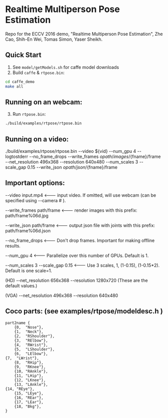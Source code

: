 Realtime Multiperson Pose Estimation
====================================
Repo for the ECCV 2016 demo, "Realtime Multi­person Pose Estimation", Zhe Cao, Shih-En Wei, Tomas Simon, Yaser Sheikh.

## Quick Start
1. See `model/getModels.sh` for caffe model downloads
2. Build `caffe` & `rtpose.bin`:
  ```bash
cd caffe_demo
make all
  ```
## Running on an webcam:
3. Run `rtpose.bin`:
  ```bash
  ./build/examples/rtpose/rtpose.bin
  ```

## Running on a video:
./build/examples/rtpose/rtpose.bin --video ${vid} --num_gpu 4 --logtostderr --no_frame_drops --write_frames ${opath}/images/${fname}/frame --net_resolution 496x368 --resolution 640x480 --num_scales 3 --scale_gap 0.15 --write_json ${opath}/json/${fname}/frame

## Important options:
--video input.mp4 <--- input video. If omitted, will use webcam (can be specified using --camera # ).

--write_frames path/frame  <--- render images with this prefix: path/frame%06d.jpg

--write_json path/frame  <--- output json file with joints with this prefix: path/frame%06d.json

--no_frame_drops <--- Don't drop frames. Important for making offline results.

--num_gpu 4 <--- Parallelize over this number of GPUs. Default is 1.

--num_scales 3 --scale_gap 0.15  <--- Use 3 scales, 1, (1-0.15), (1-0.15*2). Default is one scale=1.

(HD)
--net_resolution 656x368 --resolution 1280x720 (These are the default values.)

(VGA)
--net_resolution 496x368 --resolution 640x480

## Coco parts: (see examples/rtpose/modeldesc.h )

	part2name {
		{0,  "Nose"},
		{1,  "Neck"},
		{2,  "RShoulder"},
		{3,  "RElbow"},
		{4,  "RWrist"},
		{5,  "LShoulder"},
		{6,  "LElbow"},
    {7,  "LWrist"},
		{8,  "RHip"},
		{9,  "RKnee"},
		{10, "RAnkle"},
		{11, "LHip"},
		{12, "LKnee"},
		{13, "LAnkle"},
    {14, "REye"},
		{15, "LEye"},
		{16, "REar"},
		{17, "LEar"},
		{18, "Bkg"},
	}
